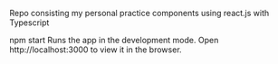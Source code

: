 Repo consisting my personal practice components using react.js with Typescript


npm start
Runs the app in the development mode.
Open http://localhost:3000 to view it in the browser.
